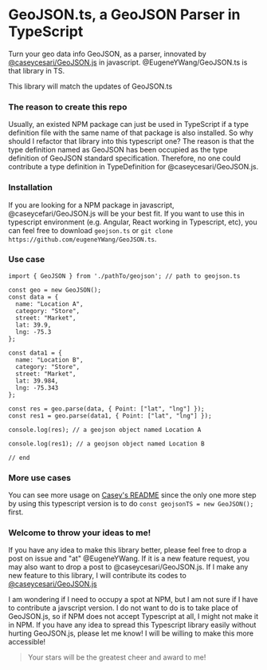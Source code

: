 # GeoJSON.ts, a GeoJSON Parser in TypeScript

Turn your geo data info GeoJSON, as a parser, innovated by [@caseycesari/GeoJSON.js](https://github.com/caseycesari/GeoJSON.js) in javascript. @EugeneYWang/GeoJSON.ts is that library in TS.

This library will match the updates of GeoJSON.ts

### The reason to create this repo

Usually, an existed NPM package can just be used in TypeScript if a type definition file with the same name of that package is also installed. So why should I refactor that library into this typescript one? The reason is that the type definition named as GeoJSON has been occupied as the type definition of GeoJSON standard specification. Therefore, no one could contribute a type definition in TypeDefinition for @caseycesari/GeoJSON.js.

### Installation

If you are looking for a NPM package in javascript, @caseycefari/GeoJSON.js will be your best fit. If you want to use this in typescript environment (e.g. Angular, React working in Typescript, etc), you can feel free to download `geojson.ts` or `git clone https://github.com/eugeneYWang/GeoJSON.ts`. 

### Use case

```
import { GeoJSON } from './pathTo/geojson'; // path to geojson.ts

const geo = new GeoJSON();
const data = {
  name: "Location A",
  category: "Store",
  street: "Market",
  lat: 39.9,
  lng: -75.3
};

const data1 = {
  name: "Location B",
  category: "Store",
  street: "Market",
  lat: 39.984,
  lng: -75.343
};

const res = geo.parse(data, { Point: ["lat", "lng"] });
const res1 = geo.parse(data1, { Point: ["lat", "lng"] });

console.log(res); // a geojson object named Location A

console.log(res1); // a geojson object named Location B

// end
```

### More use cases

You can see more usage on [Casey's README](https://github.com/caseycesari/GeoJSON.js/blob/master/README.md) since the only one more step by using this typescript version is to do `const geojsonTS = new GeoJSON();` first. 

### Welcome to throw your ideas to me!

If you have any idea to make this library better, please feel free to drop a post on issue and "at" @EugeneYWang. If it is a new feature request, you may also want to drop a post to @caseycesari/GeoJSON.js. If I make any new feature to this library, I will contribute its codes to [@caseycesari/GeoJSON.js](https://github.com/caseycesari/GeoJSON.js)

I am wondering if I need to occupy a spot at NPM, but I am not sure if I have to contribute a javscript version. I do not want to do is to take place of GeoJSON.js, so if NPM does not accept Typescript at all, I might not make it in NPM. If you have any idea to spread this Typescript library easily without hurting GeoJSON.js, please let me know! I will be willing to make this more accessible! 

> Your stars will be the greatest cheer and award to me! 
